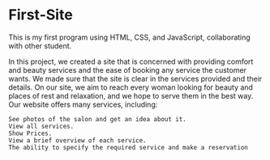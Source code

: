 # First-Site

This is my first program using HTML, CSS, and JavaScript, collaborating with other student.

In this project, we created a site that is concerned with providing comfort and beauty services and the ease of booking any service the customer wants.
We made sure that the site is clear in the services provided and their details.
On our site, we aim to reach every woman looking for beauty and places of rest and relaxation, and we hope to serve them in the best way.
Our website offers many services, including:

    See photos of the salon and get an idea about it.
    View all services.
    Show Prices.
    View a brief overview of each service.
    The ability to specify the required service and make a reservation
